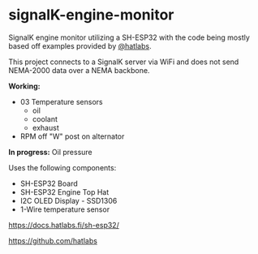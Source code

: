 <h1>signalK-engine-monitor</h1>
<p>SignalK engine monitor utilizing a SH-ESP32 with the code being mostly based off examples provided by <a href="https://github.com/hatlabs">@hatlabs</a>.</p>

This project connects to a SignalK server via WiFi and does not send NEMA-2000 data over a NEMA backbone. 

<p><strong>Working:</strong> 
<ul>
  <li>03 Temperature sensors
    <ul>
      <li>oil</li>
      <li>coolant</li>
      <li>exhaust</li>
    </ul>
  </li>
  <li>RPM off "W" post on alternator</li>
</ul></p>
<p><strong>In progress:</strong> Oil pressure</p>
<p>Uses the following components:</p>
<ul>
   <li>SH-ESP32 Board</li>
   <li>SH-ESP32 Engine Top Hat</li>
   <li>I2C OLED Display - SSD1306</li>
   <li>1-Wire temperature sensor</li>
  </li>
</ul>
<p><a href="https://docs.hatlabs.fi/sh-esp32/">https://docs.hatlabs.fi/sh-esp32/</a></p>
<p><a href="https://github.com/hatlabs">https://github.com/hatlabs</a></p>
